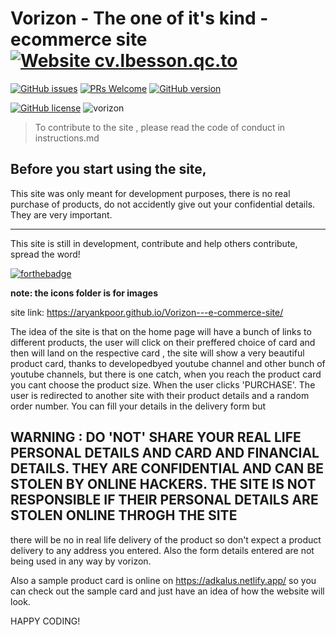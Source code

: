 # Vorizon - The one of it's kind - ecommerce site[![Website cv.lbesson.qc.to](https://img.shields.io/website-up-down-green-red/http/cv.lbesson.qc.to.svg)](http://cv.lbesson.qc.to/)
[![GitHub issues](https://img.shields.io/github/issues/Naereen/StrapDown.js.svg)](https://GitHub.com/Naereen/StrapDown.js/issues/)
[![PRs Welcome](https://img.shields.io/badge/PRs-welcome-brightgreen.svg?style=flat-square)](http://makeapullrequest.com)
[![GitHub version](https://badge.fury.io/gh/Naereen%2FStrapDown.js.svg)](https://github.com/Naereen/StrapDown.js)

[![GitHub license](https://img.shields.io/github/license/Naereen/StrapDown.js.svg)](https://github.com/Naereen/StrapDown.js/blob/master/LICENSE)
![vorizon](https://github.com/Aryankpoor/e-commerce-site/blob/master/assets/app.png)

> To contribute to the site , please read the code of conduct in instructions.md

## Before you start using the site, 
This site was only meant for development purposes, there is no real purchase of products, do not accidently give out your confidential details. They are very important.

<hr>

This site is still in development, contribute and help others contribute, spread the word!

[![forthebadge](https://forthebadge.com/images/badges/made-with-javascript.svg)](https://forthebadge.com) 

**note: the icons folder is for images**

site link: https://aryankpoor.github.io/Vorizon---e-commerce-site/

The idea of the site is that on the home page will have a bunch of links to different products, the user will click on their preffered choice of card and then will land on the respective card , the site will show a very beautiful product card, thanks to developedbyed youtube channel and other bunch of youtube channels, but there is one catch, when you reach the product card you cant choose the product size. When the user clicks 'PURCHASE'. The user is redirected to another site with their product details and a random order number. You can fill your details in the delivery form but 

  
## WARNING : DO **'NOT'** SHARE YOUR REAL LIFE PERSONAL DETAILS AND CARD AND FINANCIAL DETAILS. THEY ARE CONFIDENTIAL AND CAN BE STOLEN BY ONLINE HACKERS. THE SITE IS NOT RESPONSIBLE IF THEIR PERSONAL DETAILS ARE STOLEN ONLINE THROGH THE SITE

there will be no in real life delivery of the product so don't expect a product delivery to any address you entered. Also the form details entered are not being used in any way by vorizon.

Also a sample product card is online on https://adkalus.netlify.app/ so you can check out the sample card and just have an idea of how the website will look.

HAPPY CODING!


